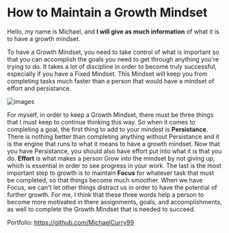 # How to Maintain a Growth Mindset


Hello, my name is Michael, and **I will give as much information** of  what it is to have a growth mindset.

To have a Growth Mindset, you need to take control of what is important so that you can accomplish the goals you need to
get through anything you're trying to do. It takes a lot of discipline in order to become truly successful, especially if
you have a Fixed Mindset. This Mindset will keep you from completing tasks much faster than a person that would have a mindset of effort
and persistance. 

![images](https://metrifit.com/wp-content/uploads/2020/08/growthmindsetlandscape.jpg)

For myself, in order to keep a Growth Mindset, there must be three things that I must keep to continue thinking this way. So when it comes to completing a
goal, the first thing to add to your mindest is **Persistance**. There is nothing better than completing anything without Persistance and it is the engine that
runs to what it means to have a growth mindset. Now that you have Persistance, you should also have effort put into what it is that you do. **Effort** is what makes
a person Grow into the mindset by not giving up, which is essential in order to see progress in your work. The last is the most important step to growth is to maintain 
**Focus** for whatever task that must be completed, so that things become much smoother. When we have Focus, we can't let other things distract us in order to have the potential
of further growth. For me, I think that these three words help a person to become more motivated in there assignments, goals, and accomplishments, as well to complete the Growth
Mindset that is needed to succeed.




Portfolio:
https://github.com/MichaelCurry99
